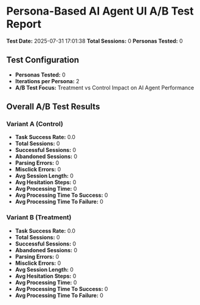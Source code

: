 # Persona-Based AI Agent UI A/B Test Report
**Test Date:** 2025-07-31 17:01:38
**Total Sessions:** 0
**Personas Tested:** 0

## Test Configuration
- **Personas Tested:** 0
- **Iterations per Persona:** 2
- **A/B Test Focus:** Treatment vs Control Impact on AI Agent Performance

## Overall A/B Test Results
### Variant A (Control)
- **Task Success Rate:** 0.0
- **Total Sessions:** 0
- **Successful Sessions:** 0
- **Abandoned Sessions:** 0
- **Parsing Errors:** 0
- **Misclick Errors:** 0
- **Avg Session Length:** 0
- **Avg Hesitation Steps:** 0
- **Avg Processing Time:** 0
- **Avg Processing Time To Success:** 0
- **Avg Processing Time To Failure:** 0

### Variant B (Treatment)
- **Task Success Rate:** 0.0
- **Total Sessions:** 0
- **Successful Sessions:** 0
- **Abandoned Sessions:** 0
- **Parsing Errors:** 0
- **Misclick Errors:** 0
- **Avg Session Length:** 0
- **Avg Hesitation Steps:** 0
- **Avg Processing Time:** 0
- **Avg Processing Time To Success:** 0
- **Avg Processing Time To Failure:** 0

